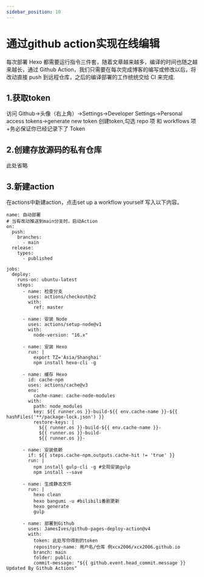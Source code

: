 ```yaml
---
sidebar_position: 10
---
```



# 通过github action实现在线编辑

每次部署 Hexo 都需要运行指令三件套，随着文章越来越多，编译的时间也随之越来越长，通过 Github Action，我们只需要在每次完成博客的编写或修改以后，将改动直接 push 到远程仓库，之后的编译部署的工作统统交给 CI 来完成.

## 1.获取token
访问 Github->头像（右上角）->Settings->Developer Settings->Personal access tokens->generate new token
创建token,勾选 repo 项 和 workflows 项
+务必保证你已经记录下了 Token

## 2.创建存放源码的私有仓库
此处省略

## 3.新建action
在actions中新建action，点击set up a workflow yourself 写入以下内容。
```
name: 自动部署
# 当有改动推送到main分支时，启动Action
on:
  push:
    branches:
      - main
  release:
    types:
      - published

jobs:
  deploy:
    runs-on: ubuntu-latest
    steps:
      - name: 检查分支
        uses: actions/checkout@v2
        with:
          ref: master

      - name: 安装 Node
        uses: actions/setup-node@v1
        with:
          node-version: "16.x"

      - name: 安装 Hexo
        run: |
          export TZ='Asia/Shanghai'
          npm install hexo-cli -g

      - name: 缓存 Hexo
        id: cache-npm
        uses: actions/cache@v3
        env:
          cache-name: cache-node-modules
        with:
          path: node_modules
          key: ${{ runner.os }}-build-${{ env.cache-name }}-${{ hashFiles('**/package-lock.json') }}
          restore-keys: |
            ${{ runner.os }}-build-${{ env.cache-name }}-
            ${{ runner.os }}-build-
            ${{ runner.os }}-

      - name: 安装依赖
        if: ${{ steps.cache-npm.outputs.cache-hit != 'true' }}
        run: |
          npm install gulp-cli -g #全局安装gulp
          npm install --save

      - name: 生成静态文件
        run: |
          hexo clean
          hexo bangumi -u #bilibili番剧更新
          hexo generate
          gulp

      - name: 部署到Github
        uses: JamesIves/github-pages-deploy-action@v4
        with:
          token: 此处写你得到的token
          repository-name: 用户名/仓库 例xcx2006/xcx2006.github.io
          branch: main
          folder: public
          commit-message: "${{ github.event.head_commit.message }} Updated By Github Actions"

```
